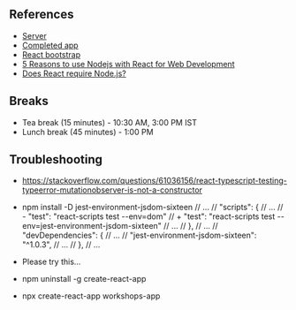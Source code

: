 ## References
- [Server](https://workshops-server.herokuapp.com/)
- [Completed app](https://vw-angular.s3.ap-south-1.amazonaws.com/index.html)
- [React bootstrap](https://react-bootstrap.github.io/)
- [5 Reasons to use Nodejs with React for Web Development](https://www.simform.com/blog/use-nodejs-with-react/)
- [Does React require Node.js?](https://qr.ae/pv4NSA)

## Breaks
- Tea break (15 minutes) - 10:30 AM, 3:00 PM IST
- Lunch break (45 minutes) - 1:00 PM

## Troubleshooting
- https://stackoverflow.com/questions/61036156/react-typescript-testing-typeerror-mutationobserver-is-not-a-constructor
- npm install -D jest-environment-jsdom-sixteen
//  ...
//   "scripts": {
//     ...
// -   "test": "react-scripts test --env=dom"
// +   "test": "react-scripts test --env=jest-environment-jsdom-sixteen"
//     ...
//   },
//   ...
//   "devDependencies": {
//     ...
//     "jest-environment-jsdom-sixteen": "^1.0.3",
//     ...
//   },
//   ...

- Please try this...
- npm uninstall -g create-react-app
- npx create-react-app workshops-app